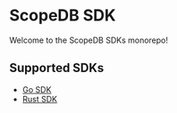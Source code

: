 # ScopeDB SDK

Welcome to the ScopeDB SDKs monorepo!

## Supported SDKs

* [Go SDK](go/README.md)
* [Rust SDK](rust/README.md)
